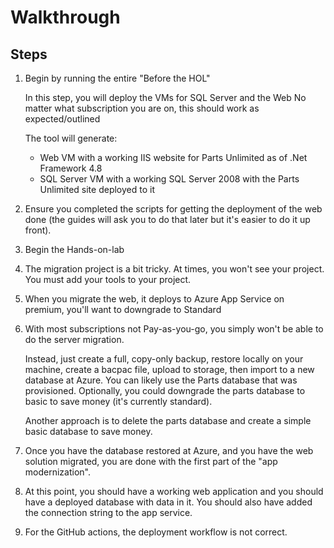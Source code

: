 # Walkthrough

## Steps

1. Begin by running the entire "Before the HOL"

    In this step, you will deploy the VMs for SQL Server and the Web
    No matter what subscription you are on, this should work as expected/outlined

    The tool will generate:
    - Web VM with a working IIS website for Parts Unlimited as of .Net Framework 4.8
    - SQL Server VM with a working SQL Server 2008 with the Parts Unlimited site deployed to it

1. Ensure you completed the scripts for getting the deployment of the web done (the guides will ask you to do that later but it's easier to do it up front).

1. Begin the Hands-on-lab

1. The migration project is a bit tricky.  At times, you won't see your project.  You must add your tools to your project.  

1. When you migrate the web, it deploys to Azure App Service on premium, you'll want to downgrade to Standard

1. With most subscriptions not Pay-as-you-go, you simply won't be able to do the server migration.  

    Instead, just create a full, copy-only backup, restore locally on your machine, create a bacpac file, upload to storage, then import to a new database at Azure.  You can likely use the Parts database that was provisioned.  Optionally, you could downgrade the parts database to basic to save money (it's currently standard).

    Another approach is to delete the parts database and create a simple basic database to save money.

1. Once you have the database restored at Azure, and you have the web solution migrated, you are done with the first part of the "app modernization".  

1. At this point, you should have a working web application and you should have a deployed database with data in it.  You should also have added the connection string to the app service.

2. For the GitHub actions, the deployment workflow is not correct.  






